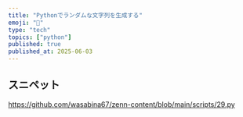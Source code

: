 ```yaml
---
title: "Pythonでランダムな文字列を生成する"
emoji: "🐍"
type: "tech"
topics: ["python"]
published: true
published_at: 2025-06-03
---
```


## スニペット

https://github.com/wasabina67/zenn-content/blob/main/scripts/29.py
